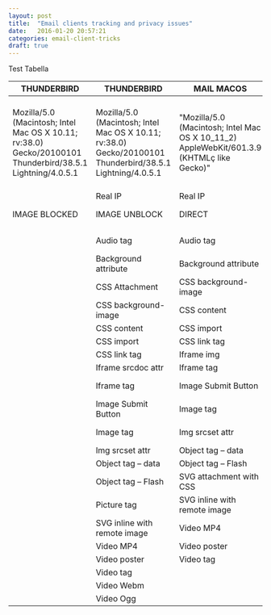 ```yaml
---
layout: post
title:  "Email clients tracking and privacy issues"
date:   2016-01-20 20:57:21
categories: email-client-tricks
draft: true
---
```


Test Tabella

| THUNDERBIRD                                                                                                | THUNDERBIRD                                                                                                | MAIL MACOS                                                                                | GOOGLE DESKTOP                                                                             | GOOGLE ANDROID                                                                            | OUTLOOK.COM   | OUTLOOK.COM                                                                                                                 | YAHOO.com     | YAHOO.Com                                                                                                                    | LIBERO                                                                                                                      | LIBERO APP                                                                                                                                                    | TISCALI       | TISCALI                                                                                                                     | VIRGILIO                                                                                                                    | ARUBA (OLD)                                                                                                                 | ARUBA (NEW)                                                                                                                 | ALICE                                                                                                                       | 
|------------------------------------------------------------------------------------------------------------|------------------------------------------------------------------------------------------------------------|-------------------------------------------------------------------------------------------|--------------------------------------------------------------------------------------------|-------------------------------------------------------------------------------------------|---------------|-----------------------------------------------------------------------------------------------------------------------------|---------------|------------------------------------------------------------------------------------------------------------------------------|-----------------------------------------------------------------------------------------------------------------------------|---------------------------------------------------------------------------------------------------------------------------------------------------------------|---------------|-----------------------------------------------------------------------------------------------------------------------------|-----------------------------------------------------------------------------------------------------------------------------|-----------------------------------------------------------------------------------------------------------------------------|-----------------------------------------------------------------------------------------------------------------------------|-----------------------------------------------------------------------------------------------------------------------------| 
| Mozilla/5.0 (Macintosh; Intel Mac OS X 10.11; rv:38.0) Gecko/20100101 Thunderbird/38.5.1 Lightning/4.0.5.1 | Mozilla/5.0 (Macintosh; Intel Mac OS X 10.11; rv:38.0) Gecko/20100101 Thunderbird/38.5.1 Lightning/4.0.5.1 | "Mozilla/5.0 (Macintosh; Intel Mac OS X 10_11_2) AppleWebKit/601.3.9 (KHTMLç like Gecko)" |  Mozilla/5.0 (Windows NT 5.1; rv:11.0) Gecko Firefox/11.0 (via ggpht.com GoogleImageProxy) | Mozilla/5.0 (Windows NT 5.1; rv:11.0) Gecko Firefox/11.0 (via ggpht.com GoogleImageProxy) |               | "Mozilla/5.0 (Macintosh; Intel Mac OS X 10_11_2) AppleWebKit/537.36 (KHTMLç like Gecko) Chrome/47.0.2526.106 Safari/537.36" |               | " Mozilla/5.0 (Macintosh; Intel Mac OS X 10_11_2) AppleWebKit/537.36 (KHTMLç like Gecko) Chrome/47.0.2526.106 Safari/537.36" | "Mozilla/5.0 (Macintosh; Intel Mac OS X 10_11_2) AppleWebKit/537.36 (KHTMLç like Gecko) Chrome/47.0.2526.106 Safari/537.36" | "Mozilla/5.0 (X11; Linux x86_64) AppleWebKit/537.36 (KHTMLç like Gecko) Chrome/32.0.1700.2 Safari/537.36 // mobmail android 1.1.2.12222 it.italiaonline.mail" |               | "Mozilla/5.0 (Macintosh; Intel Mac OS X 10_11_2) AppleWebKit/537.36 (KHTMLç like Gecko) Chrome/47.0.2526.106 Safari/537.36" | "Mozilla/5.0 (Macintosh; Intel Mac OS X 10_11_2) AppleWebKit/537.36 (KHTMLç like Gecko) Chrome/47.0.2526.106 Safari/537.36" | "Mozilla/5.0 (Macintosh; Intel Mac OS X 10_11_2) AppleWebKit/537.36 (KHTMLç like Gecko) Chrome/47.0.2526.106 Safari/537.36" | "Mozilla/5.0 (Macintosh; Intel Mac OS X 10_11_2) AppleWebKit/537.36 (KHTMLç like Gecko) Chrome/47.0.2526.106 Safari/537.36" | "Mozilla/5.0 (Macintosh; Intel Mac OS X 10_11_2) AppleWebKit/537.36 (KHTMLç like Gecko) Chrome/47.0.2526.106 Safari/537.36" | 
|                                                                                                            | Real IP                                                                                                    | Real IP                                                                                   | Proxy IP                                                                                   | Proxy IP                                                                                  |               | Real IP                                                                                                                     |               | Real IP                                                                                                                      | Real IP                                                                                                                     | Real IP / Proxy IP                                                                                                                                            |               | Real IP                                                                                                                     | Real IP                                                                                                                     | Real IP                                                                                                                     | Real IP                                                                                                                     | Real IP                                                                                                                     | 
| IMAGE BLOCKED                                                                                              | IMAGE UNBLOCK                                                                                              | DIRECT                                                                                    | DIRECT                                                                                     | DIRECT                                                                                    | IMAGE BLOCKED | IMAGE UNBLOCK                                                                                                               | IMAGE BLOCKED | IMAGE UNBLOCK                                                                                                                | DIRECT                                                                                                                      | DIRECT                                                                                                                                                        | IMAGE BLOCKED | IMAGE UNBLOCK                                                                                                               | DIRECT                                                                                                                      | DIRECT                                                                                                                      | DIRECT                                                                                                                      | DIRECT                                                                                                                      | 
|                                                                                                            |                                                                                                            |                                                                                           |                                                                                            |                                                                                           |               |                                                                                                                             |               |                                                                                                                              |                                                                                                                             |                                                                                                                                                               |               |                                                                                                                             |                                                                                                                             |                                                                                                                             |                                                                                                                             |                                                                                                                             | 
|                                                                                                            | Audio tag                                                                                                  | Audio tag                                                                                 | CSS background-image                                                                       | CSS background-image                                                                      |               | Audio tag                                                                                                                   |               | CSS background-image                                                                                                         | Applet tag                                                                                                                  | CSS background-image                                                                                                                                          |               | Background attribute                                                                                                        | Audio tag                                                                                                                   | Audio tag                                                                                                                   | Audio tag                                                                                                                   | CSS background-image                                                                                                        | 
|                                                                                                            | Background attribute                                                                                       | Background attribute                                                                      | Image Submit Button                                                                        | Image Submit Button                                                                       |               | Image Submit Button                                                                                                         |               | Image Submit Button                                                                                                          | Audio tag                                                                                                                   | CSS content                                                                                                                                                   |               | CSS background-image                                                                                                        | CSS background-image                                                                                                        | CSS background-image                                                                                                        | CSS background-image                                                                                                        | CSS content                                                                                                                 | 
|                                                                                                            | CSS Attachment                                                                                             | CSS background-image                                                                      | Image tag                                                                                  | Image tag                                                                                 |               | Image tag                                                                                                                   |               | Image tag                                                                                                                    | CSS background-image                                                                                                        | Image Submit Button                                                                                                                                           |               | CSS content                                                                                                                 | CSS content                                                                                                                 | CSS content                                                                                                                 | CSS content                                                                                                                 | Image tag                                                                                                                   | 
|                                                                                                            | CSS background-image                                                                                       | CSS content                                                                               |                                                                                            |                                                                                           |               | SVG inline with remote image                                                                                                |               |                                                                                                                              | CSS content                                                                                                                 | Image tag                                                                                                                                                     |               | Image tag                                                                                                                   | Image Submit Button                                                                                                         | CSS link tag                                                                                                                | CSS link tag                                                                                                                |                                                                                                                             | 
|                                                                                                            | CSS content                                                                                                | CSS import                                                                                |                                                                                            |                                                                                           |               | Video MP4                                                                                                                   |               |                                                                                                                              | Image Submit Button                                                                                                         | Img srcset attr                                                                                                                                               |               |                                                                                                                             | Image tag                                                                                                                   | Image Submit Button                                                                                                         | Image Submit Button                                                                                                         |                                                                                                                             | 
|                                                                                                            | CSS import                                                                                                 | CSS link tag                                                                              |                                                                                            |                                                                                           |               | Video Ogg                                                                                                                   |               |                                                                                                                              | Image tag                                                                                                                   |                                                                                                                                                               |               |                                                                                                                             | Link Prefetch                                                                                                               | Image tag                                                                                                                   | Image tag                                                                                                                   |                                                                                                                             | 
|                                                                                                            | CSS link tag                                                                                               | Iframe img                                                                                |                                                                                            |                                                                                           |               | Video poster                                                                                                                |               |                                                                                                                              | Link Prefetch                                                                                                               |                                                                                                                                                               |               |                                                                                                                             | Picture tag                                                                                                                 | Img srcset attr                                                                                                             | Img srcset attr                                                                                                             |                                                                                                                             | 
|                                                                                                            | Iframe srcdoc attr                                                                                         | Iframe tag                                                                                |                                                                                            |                                                                                           |               | Video tag                                                                                                                   |               |                                                                                                                              | Picture tag                                                                                                                 |                                                                                                                                                               |               |                                                                                                                             | Script inside script                                                                                                        | Link Prefetch                                                                                                               | Link Prefetch                                                                                                               |                                                                                                                             | 
|                                                                                                            | Iframe tag                                                                                                 | Image Submit Button                                                                       |                                                                                            |                                                                                           |               | Video Webm                                                                                                                  |               |                                                                                                                              | Script inside script                                                                                                        |                                                                                                                                                               |               |                                                                                                                             | SVG inline with remote image                                                                                                | Meta refresh                                                                                                                | Picture tag                                                                                                                 |                                                                                                                             | 
|                                                                                                            | Image Submit Button                                                                                        | Image tag                                                                                 |                                                                                            |                                                                                           |               |                                                                                                                             |               |                                                                                                                              | SVG inline with remote image                                                                                                |                                                                                                                                                               |               |                                                                                                                             | Video MP4                                                                                                                   | Picture tag                                                                                                                 | SVG inline with remote image                                                                                                |                                                                                                                             | 
|                                                                                                            | Image tag                                                                                                  | Img srcset attr                                                                           |                                                                                            |                                                                                           |               |                                                                                                                             |               |                                                                                                                              | Video MP4                                                                                                                   |                                                                                                                                                               |               |                                                                                                                             | Video Ogg                                                                                                                   | SVG inline with remote image                                                                                                | Video MP4                                                                                                                   |                                                                                                                             | 
|                                                                                                            | Img srcset attr                                                                                            | Object tag – data                                                                         |                                                                                            |                                                                                           |               |                                                                                                                             |               |                                                                                                                              | Video Ogg                                                                                                                   |                                                                                                                                                               |               |                                                                                                                             | Video poster                                                                                                                | Video MP4                                                                                                                   | Video Ogg                                                                                                                   |                                                                                                                             | 
|                                                                                                            | Object tag – data                                                                                          | Object tag – Flash                                                                        |                                                                                            |                                                                                           |               |                                                                                                                             |               |                                                                                                                              | Video poster                                                                                                                |                                                                                                                                                               |               |                                                                                                                             | Video tag                                                                                                                   | Video Ogg                                                                                                                   | Video poster                                                                                                                |                                                                                                                             | 
|                                                                                                            | Object tag – Flash                                                                                         | SVG attachment with CSS                                                                   |                                                                                            |                                                                                           |               |                                                                                                                             |               |                                                                                                                              | Video tag                                                                                                                   |                                                                                                                                                               |               |                                                                                                                             | Video Webm                                                                                                                  | Video poster                                                                                                                | Video tag                                                                                                                   |                                                                                                                             | 
|                                                                                                            | Picture tag                                                                                                | SVG inline with remote image                                                              |                                                                                            |                                                                                           |               |                                                                                                                             |               |                                                                                                                              | Video Webm                                                                                                                  |                                                                                                                                                               |               |                                                                                                                             |                                                                                                                             | Video tag                                                                                                                   | Video Webm                                                                                                                  |                                                                                                                             | 
|                                                                                                            | SVG inline with remote image                                                                               | Video MP4                                                                                 |                                                                                            |                                                                                           |               |                                                                                                                             |               |                                                                                                                              |                                                                                                                             |                                                                                                                                                               |               |                                                                                                                             |                                                                                                                             | Video Webm                                                                                                                  |                                                                                                                             |                                                                                                                             | 
|                                                                                                            | Video MP4                                                                                                  | Video poster                                                                              |                                                                                            |                                                                                           |               |                                                                                                                             |               |                                                                                                                              |                                                                                                                             |                                                                                                                                                               |               |                                                                                                                             |                                                                                                                             |                                                                                                                             |                                                                                                                             |                                                                                                                             | 
|                                                                                                            | Video poster                                                                                               | Video tag                                                                                 |                                                                                            |                                                                                           |               |                                                                                                                             |               |                                                                                                                              |                                                                                                                             |                                                                                                                                                               |               |                                                                                                                             |                                                                                                                             |                                                                                                                             |                                                                                                                             |                                                                                                                             | 
|                                                                                                            | Video tag                                                                                                  |                                                                                           |                                                                                            |                                                                                           |               |                                                                                                                             |               |                                                                                                                              |                                                                                                                             |                                                                                                                                                               |               |                                                                                                                             |                                                                                                                             |                                                                                                                             |                                                                                                                             |                                                                                                                             | 
|                                                                                                            | Video Webm                                                                                                 |                                                                                           |                                                                                            |                                                                                           |               |                                                                                                                             |               |                                                                                                                              |                                                                                                                             |                                                                                                                                                               |               |                                                                                                                             |                                                                                                                             |                                                                                                                             |                                                                                                                             |                                                                                                                             | 
|                                                                                                            | Video Ogg                                                                                                  |                                                                                           |                                                                                            |                                                                                           |               |                                                                                                                             |               |                                                                                                                              |                                                                                                                             |                                                                                                                                                               |               |                                                                                                                             |                                                                                                                             |                                                                                                                             |                                                                                                                             |                                                                                                                             | 
